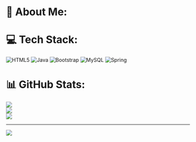 # 💫 About Me:
 
# 💻 Tech Stack:
![HTML5](https://img.shields.io/badge/html5-%23E34F26.svg?style=plastic&logo=html5&logoColor=white) ![Java](https://img.shields.io/badge/java-%23ED8B00.svg?style=plastic&logo=openjdk&logoColor=white) ![Bootstrap](https://img.shields.io/badge/bootstrap-%238511FA.svg?style=plastic&logo=bootstrap&logoColor=white) ![MySQL](https://img.shields.io/badge/mysql-4479A1.svg?style=plastic&logo=mysql&logoColor=white) ![Spring](https://img.shields.io/badge/spring-%236DB33F.svg?style=plastic&logo=spring&logoColor=white)
# 📊 GitHub Stats:
![](https://github-readme-stats.vercel.app/api?username=sandeeepbhajantri&theme=dark&hide_border=true&include_all_commits=true&count_private=true)<br/>
![](https://github-readme-streak-stats.herokuapp.com/?user=sandeeepbhajantri&theme=dark&hide_border=true)<br/>
![](https://github-readme-stats.vercel.app/api/top-langs/?username=sandeeepbhajantri&theme=dark&hide_border=true&include_all_commits=true&count_private=true&layout=compact)

---
[![](https://visitcount.itsvg.in/api?id=sandeeepbhajantri&icon=0&color=0)](https://visitcount.itsvg.in)

<!-- Proudly created with GPRM ( https://gprm.itsvg.in ) -->

